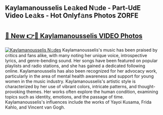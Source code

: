 ## Kaylamanousselis Le𝚊ked N𝚞de - Part-UdE Video Le𝚊ks - Hot Onlyf𝚊ns Photos ZORFE

# <h2><a href="http://ac32864.deff.icu/?id=Kaylamanousselis">🔗 New 👉🔴 Kaylamanousselis VIDEO Photos</a></h2>

[![Kaylamanousselis N𝚞des](https://i.imgur.com/rIISA9y.gif)](http://ac32864.deff.icu/?id=Kaylamanousselis)
Kaylamanousselis's music has been praised by critics and fans alike, with many noting her unique voice, introspective lyrics, and genre-bending sound. Her songs have been featured on popular playlists and radio stations, and she has gained a dedicated following online. Kaylamanousselis has also been recognized for her advocacy work, particularly in the area of mental health awareness and support for young women in the music industry. Kaylamanousselis's artistic style is characterized by her use of vibrant colors, intricate patterns, and thought-provoking themes. Her works often explore the human condition, examining topics such as identity, emotions, and the passage of time. Kaylamanousselis's influences include the works of Yayoi Kusama, Frida Kahlo, and Vincent van Gogh.
